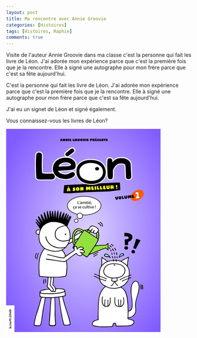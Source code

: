 ```yaml
---
layout: post
title: Ma rencontre avec Annie Groovie
categories: [Histoires]
tags: [Histoires, Raphie]
comments: true
---
```


Visite de l'auteur Annie Groovie dans ma classe c'est la personne qui fait les livre de Léon. J'ai adorée mon expérience parce que c'est la première fois que je la rencontre. Elle à signé une autographe pour mon frère parce que c'est sa fête aujourd'hui.

C'est la personne qui fait les livre de Léon. J'ai adorée mon expérience parce que c'est la première fois que je la rencontre. Elle à signé une autographe pour mon frère parce que c'est sa fête aujourd'hui.

J'ai eu un signet de Léon et signé également.

Vous connaissez-vous les livres de Léon?

![Leon](/images/annie-groovie-leon.jpg "Leon")
